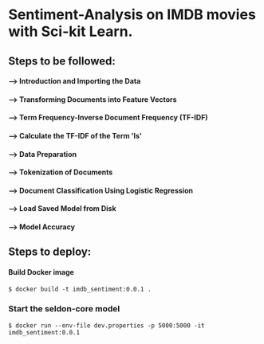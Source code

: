 # Sentiment-Analysis on IMDB movies with Sci-kit Learn.


## Steps to be followed:

#### --> Introduction and Importing the Data
#### --> Transforming Documents into Feature Vectors
#### --> Term Frequency-Inverse Document Frequency (TF-IDF)
#### --> Calculate the TF-IDF of the Term 'Is'
#### --> Data Preparation
#### --> Tokenization of Documents
#### --> Document Classification Using Logistic Regression
#### --> Load Saved Model from Disk
#### --> Model Accuracy

## Steps to deploy:

#### Build Docker image
    $ docker build -t imdb_sentiment:0.0.1 .
 
### Start the seldon-core model
    $ docker run --env-file dev.properties -p 5000:5000 -it imdb_sentiment:0.0.1
    